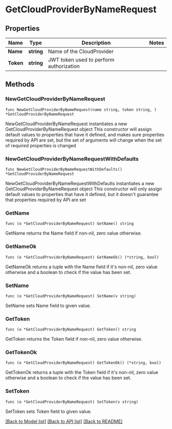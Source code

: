 # GetCloudProviderByNameRequest

## Properties

Name | Type | Description | Notes
------------ | ------------- | ------------- | -------------
**Name** | **string** | Name of the CloudProvider | 
**Token** | **string** | JWT token used to perform authorization | 

## Methods

### NewGetCloudProviderByNameRequest

`func NewGetCloudProviderByNameRequest(name string, token string, ) *GetCloudProviderByNameRequest`

NewGetCloudProviderByNameRequest instantiates a new GetCloudProviderByNameRequest object
This constructor will assign default values to properties that have it defined,
and makes sure properties required by API are set, but the set of arguments
will change when the set of required properties is changed

### NewGetCloudProviderByNameRequestWithDefaults

`func NewGetCloudProviderByNameRequestWithDefaults() *GetCloudProviderByNameRequest`

NewGetCloudProviderByNameRequestWithDefaults instantiates a new GetCloudProviderByNameRequest object
This constructor will only assign default values to properties that have it defined,
but it doesn't guarantee that properties required by API are set

### GetName

`func (o *GetCloudProviderByNameRequest) GetName() string`

GetName returns the Name field if non-nil, zero value otherwise.

### GetNameOk

`func (o *GetCloudProviderByNameRequest) GetNameOk() (*string, bool)`

GetNameOk returns a tuple with the Name field if it's non-nil, zero value otherwise
and a boolean to check if the value has been set.

### SetName

`func (o *GetCloudProviderByNameRequest) SetName(v string)`

SetName sets Name field to given value.


### GetToken

`func (o *GetCloudProviderByNameRequest) GetToken() string`

GetToken returns the Token field if non-nil, zero value otherwise.

### GetTokenOk

`func (o *GetCloudProviderByNameRequest) GetTokenOk() (*string, bool)`

GetTokenOk returns a tuple with the Token field if it's non-nil, zero value otherwise
and a boolean to check if the value has been set.

### SetToken

`func (o *GetCloudProviderByNameRequest) SetToken(v string)`

SetToken sets Token field to given value.



[[Back to Model list]](../README.md#documentation-for-models) [[Back to API list]](../README.md#documentation-for-api-endpoints) [[Back to README]](../README.md)


